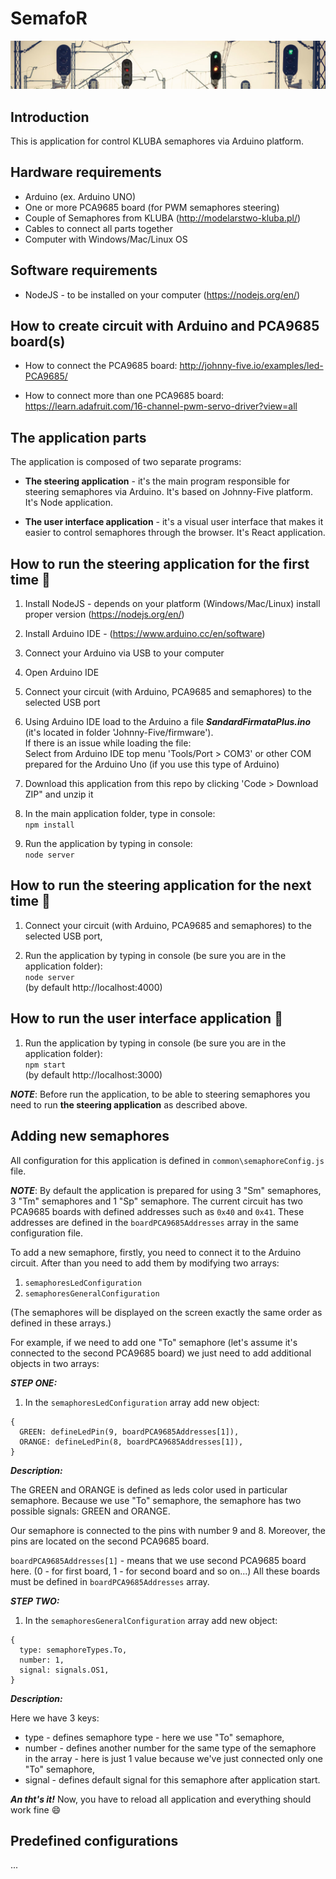 # SemafoR

![Pulpit Image](/images/semaphore.jpg)

## Introduction

This is application for control KLUBA semaphores via Arduino platform.

## Hardware requirements

- Arduino (ex. Arduino UNO)
- One or more PCA9685 board (for PWM semaphores steering)
- Couple of Semaphores from KLUBA (http://modelarstwo-kluba.pl/)
- Cables to connect all parts together
- Computer with Windows/Mac/Linux OS

## Software requirements

- NodeJS - to be installed on your computer (https://nodejs.org/en/)

## How to create circuit with Arduino and PCA9685 board(s)

- How to connect the PCA9685 board:
http://johnny-five.io/examples/led-PCA9685/

- How to connect more than one PCA9685 board:
https://learn.adafruit.com/16-channel-pwm-servo-driver?view=all

## The application parts

The application is composed of two separate programs:

- **The steering application** - it's the main program responsible for steering semaphores via Arduino. It's based on Johnny-Five platform. It's Node application.

- **The user interface application** - it's a visual user interface that makes it easier to control semaphores through the browser. It's React application.

## How to run **the steering application** for the first time :rocket:

1. Install NodeJS - depends on your platform (Windows/Mac/Linux) install proper version (https://nodejs.org/en/)

2. Install Arduino IDE - (https://www.arduino.cc/en/software)

3. Connect your Arduino via USB to your computer
   
4. Open Arduino IDE
 
5. Connect your circuit (with Arduino, PCA9685 and semaphores) to the selected USB port
   
6. Using Arduino IDE load to the Arduino a file ***SandardFirmataPlus.ino***  
(it's located in folder 'Johnny-Five/firmware').  
If there is an issue while loading the file:  
Select from Arduino IDE top menu 'Tools/Port > COM3' or other COM prepared for the Arduino Uno (if you use this type of Arduino)
        
7. Download this application from this repo by clicking 'Code > Download ZIP" and unzip it

8. In the main application folder, type in console:  
```npm install```
   
9. Run the application by typing in console:  
```node server```

## How to run **the steering application** for the next time :rocket:

1. Connect your circuit (with Arduino, PCA9685 and semaphores) to the selected USB port,

2. Run the application by typing in console (be sure you are in the application folder):  
```node server```  
(by default http://localhost:4000)

## How to run **the user interface application** :rocket:

1. Run the application by typing in console (be sure you are in the application folder):  
```npm start```  
 (by default http://localhost:3000)

***NOTE***: Before run the application, to be able to steering semaphores you need to run **the steering application** as described above.

## Adding new semaphores

All configuration for this application is defined in ```common\semaphoreConfig.js``` file.

***NOTE***: By default the application is prepared for using 3 "Sm" semaphores, 3 "Tm" semaphores and 1 "Sp" semaphore. The current circuit has two PCA9685 boards with defined addresses such as ```0x40``` and ```0x41```. These addresses are defined in the ```boardPCA9685Addresses``` array in the same configuration file.

To add a new semaphore, firstly, you need to connect it to the Arduino circuit. After than you need to add them by modifying two arrays:
1. ```semaphoresLedConfiguration```
2. ```semaphoresGeneralConfiguration```

(The semaphores will be displayed on the screen exactly the same order as defined in these arrays.)

For example, if we need to add one "To" semaphore (let's assume it's connected to the second PCA9685 board) we just need to add additional objects in two arrays:

***STEP ONE:***

1. In the ```semaphoresLedConfiguration``` array add new object:

```
{
  GREEN: defineLedPin(9, boardPCA9685Addresses[1]),
  ORANGE: defineLedPin(8, boardPCA9685Addresses[1]),
}
```

***Description:***

The GREEN and ORANGE is defined as leds color used in particular semaphore. Because we use "To" semaphore, the semaphore has two possible signals: GREEN and ORANGE.

Our semaphore is connected to the pins with number 9 and 8. Moreover, the pins are located on the second PCA9685 board.

```boardPCA9685Addresses[1]``` - means that we use second PCA9685 board here.
(0 - for first board, 1 - for second board and so on...)
All these boards must be defined in ```boardPCA9685Addresses``` array.

***STEP TWO:***

1. In the ```semaphoresGeneralConfiguration``` array add new object:

```
{
  type: semaphoreTypes.To,
  number: 1,
  signal: signals.OS1,
}
```

***Description:***

Here we have 3 keys:
- type - defines semaphore type - here we use "To" semaphore,
- number - defines another number for the same type of the semaphore in the array - here is just 1 value because we've just connected only one "To" semaphore,
- signal - defines default signal for this semaphore after application start.

***An tht's it!*** Now, you have to reload all application and everything should work fine :smile:

## Predefined configurations

...
